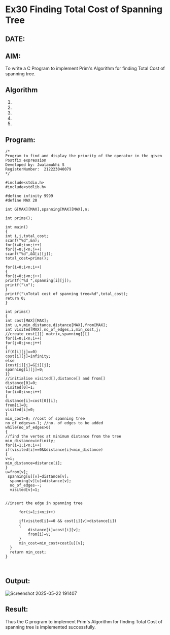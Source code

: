 # Ex30 Finding Total Cost of Spanning Tree
## DATE:
## AIM:
To write a C Program to implement Prim's Algorithm for finding Total Cost of spanning tree.
## Algorithm
1. 
2. 
3. 
4.  
5.   

## Program:
```
/*
Program to find and display the priority of the operator in the given Postfix expression
Developed by: Jwalamukhi S
RegisterNumber:  212223040079
*/

#include<stdio.h>
#include<stdlib.h>
 
#define infinity 9999
#define MAX 20
 
int G[MAX][MAX],spanning[MAX][MAX],n;
 
int prims();
 
int main()
{
int i,j,total_cost;
scanf("%d",&n);
for(i=0;i<n;i++)
for(j=0;j<n;j++)
scanf("%d",&G[i][j]);
total_cost=prims();

for(i=0;i<n;i++)
{
for(j=0;j<n;j++)
printf("%d ",spanning[i][j]);
printf("\n");
}
printf("\nTotal cost of spanning tree=%d",total_cost);
return 0;
}
 
int prims()
{
int cost[MAX][MAX];
int u,v,min_distance,distance[MAX],from[MAX];
int visited[MAX],no_of_edges,i,min_cost,j;
//create cost[][] matrix,spanning[][]
for(i=0;i<n;i++)
for(j=0;j<n;j++)
{
if(G[i][j]==0)
cost[i][j]=infinity;
else
{cost[i][j]=G[i][j];
spanning[i][j]=0;
}}
//initialise visited[],distance[] and from[]
distance[0]=0;
visited[0]=1;
for(i=0;i<n;i++)
{
distance[i]=cost[0][i];
from[i]=0;
visited[i]=0;
}
min_cost=0; //cost of spanning tree
no_of_edges=n-1; //no. of edges to be added
while(no_of_edges>0)
{
//find the vertex at minimum distance from the tree
min_distance=infinity;
for(i=1;i<n;i++)
if(visited[i]==0&&distance[i]<min_distance)
{
v=i;
min_distance=distance[i];
}
u=from[v];
 spanning[u][v]=distance[v];
  spanning[v][u]=distance[v];
  no_of_edges--;
  visited[v]=1;
  
  
//insert the edge in spanning tree
     
      for(i=1;i<n;i++)
      
      if(visited[i]==0 && cost[i][v]<distance[i])
      {
          distance[i]=cost[i][v];
          from[i]=v;
      }
      min_cost=min_cost+cost[u][v];
  }
  return min_cost;
}
     
  
```

## Output:

![Screenshot 2025-05-22 191407](https://github.com/user-attachments/assets/7e5a2621-4cb4-45c7-984a-7631452f47e0)


## Result:
Thus the C program to implement Prim's Algorithm for finding Total Cost of spanning tree is implemented successfully.
